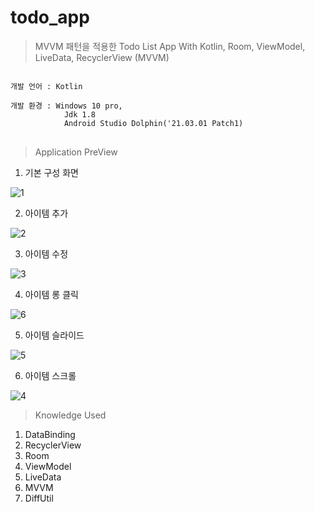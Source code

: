 # todo_app
>MVVM 패턴을 적용한 Todo List App
>With Kotlin, Room, ViewModel, LiveData, RecyclerView (MVVM)

<pre>
<code>
개발 언어 : Kotlin</br>
개발 환경 : Windows 10 pro,
            Jdk 1.8
            Android Studio Dolphin('21.03.01 Patch1)
</code>
</pre>

>Application PreView

1. 기본 구성 화면

![1](https://user-images.githubusercontent.com/62528282/215702169-3e9466eb-35b8-4c5f-a95a-b919c1f1c0a6.gif)

2. 아이템 추가

![2](https://user-images.githubusercontent.com/62528282/215702175-54f4db54-4bf3-459f-a728-5a8d1e8d1ab8.gif)

3. 아이템 수정

![3](https://user-images.githubusercontent.com/62528282/215702182-e4363778-d4cd-4f1d-91a0-b313e712df4e.gif)

4. 아이템 롱 클릭

![6](https://user-images.githubusercontent.com/62528282/215702192-f1359048-6ee8-40de-9f5d-01494f2120c2.gif)

5. 아이템 슬라이드

![5](https://user-images.githubusercontent.com/62528282/215702186-ad904230-10b4-4222-8f44-0c1952e36e77.gif)

6. 아이템 스크롤

![4](https://user-images.githubusercontent.com/62528282/215702184-c944fdad-eaac-4f85-bc49-ba00c326b645.gif)


>Knowledge Used
1. DataBinding
2. RecyclerView
3. Room
4. ViewModel
5. LiveData
6. MVVM
7. DiffUtil

